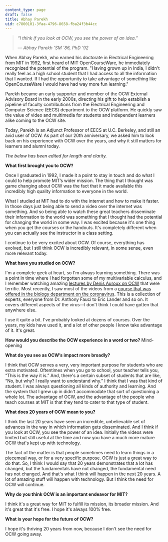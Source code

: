 ```yaml
---
content_type: page
draft: false
title: Abhay Parekh
uid: c7800101-3faa-4796-8658-fba24f3b44cc
---
```

> *“I think if you look at OCW, you see the power of an idea.”*
> 
> *— Abhay Parekh 'SM '86, PhD '92*

When Abhay Parekh, who earned his doctorate in Electrical Engineering from MIT in 1992, first heard of MIT OpenCourseWare, he immediately recognized the potential of the program. "Having grown up in India, I didn't really feel as a high school student that I had access to all the information that I wanted. If I had the opportunity to take advantage of something like OpenCourseWare I would have had way more fun learning."

Parekh became an early supporter and member of the OCW External Advisory Board in the early 2000s, directing his gift to help establish a pipeline of faculty contributions from the Electrical Engineering and Computer Science (EECS) department to the OCW platform. He quickly saw the value of video and multimedia for students and independent learners alike coming to the OCW site.

Today, Parekh is an Adjunct Professor of EECS at U.C. Berkeley, and still an avid user of OCW. As part of our 20th anniversary, we asked him to look back on his experience with OCW over the years, and why it still matters for learners and alumni today.

*The below has been edited for length and clarity.*

**What first brought you to OCW?**

Once I graduated in 1992, I made it a point to stay in touch and do what I could to help promote MIT’s wider mission. The thing that I thought was game changing about OCW was the fact that it made available this incredibly high quality information to everyone in the world.

What I studied at MIT had to do with the internet and how to make it faster. In those days just being able to send a video over the internet was something. And so being able to watch these great teachers disseminate their information to the world was something that I thought had the potential for changing the world in some way. I was excited because it's one thing when you get the courses or the handouts. It's completely different when you can actually see the instructor in a class setting.

I continue to be very excited about OCW. Of course, everything has evolved, but I still think OCW is incredibly relevant, in some sense, even more relevant today.

**What have you studied on OCW?**

I'm a complete geek at heart, so I'm always learning something. There was a point in time where I had forgotten some of my multivariable calculus, and I remember watching amazing [lectures by Denis Auroux on OCW](https://ocw.mit.edu/courses/mathematics/18-02-multivariable-calculus-fall-2007/) that were terrific. Most recently, I saw most of the videos from a [course that was offered in the biology department on the coronavirus](https://ocw.mit.edu/courses/biology/7-00-covid-19-sars-cov-2-and-the-pandemic-fall-2020/). This is a collection of experts, everyone from Dr. Anthony Fauci to Eric Lander and so on. It covers different aspects of the virus—I don't think I could have gotten that anywhere else.

I use it quite a bit. I've probably looked at dozens of courses. Over the years, my kids have used it, and a lot of other people I know take advantage of it. It's great.

**How would you describe the OCW experience in a word or two?** Mind-opening

**What do you see as OCW’s impact more broadly?**

I think that OCW serves a very, very important purpose for students who are extra motivated. Oftentimes when you go to school, your teacher tells you, “This is the way it is.” And, there's a certain subset of students that are like, “No, but why? I really want to understand why.” I think that I was that kind of student. I was always questioning all kinds of authority and learning. And the system that I grew up in didn't accommodate that sort of questioning a whole lot. The advantage of OCW, and the advantage of the people who teach courses at MIT is that they tend to cater to that type of student.

**What does 20 years of OCW mean to you?**

I think the last 20 years have seen an incredible, unbelievable set of advances in the way in which information gets disseminated. And I think if you look at OCW, you see the power of an idea. Initially the videos were limited but still useful at the time and now you have a much more mature OCW that's kept up with technology.

The fact of the matter is that people sometimes need to learn things in a piecemeal way, or for a very specific purpose. OCW is just a great way to do that. So, I think I would say that 20 years demonstrates that a lot has changed, but the fundamentals have not changed, the fundamental need has not changed. And that's what I think will happen in the next 20 years. A lot of amazing stuff will happen with technology. But I think the need for OCW will continue.

**Why do you think OCW is an important endeavor for MIT?**

I think it's a great way for MIT to fulfill its mission, its broader mission. And it's great that it's free. I hope it's always 100% free.

**What is your hope for the future of OCW?**

I hope it's thriving 20 years from now, because I don't see the need for OCW going away.